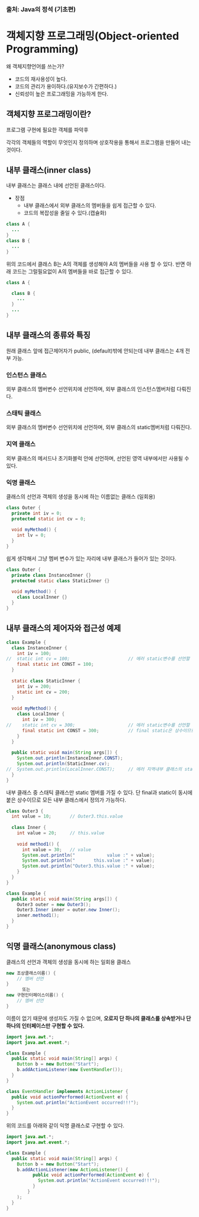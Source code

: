 ### 출처: Java의 정석 (기초편)

# 객체지향 프로그래밍(Object-oriented Programming)

왜 객체지향언어를 쓰는가?
  
- 코드의 재사용성이 높다.
- 코드의 관리가 용이하다.(유지보수가 간편하다.)
- 신뢰성이 높은 프로그래밍을 가능하게 한다.

## 객체지향 프로그래밍이란?

프로그램 구현에 필요한 객체를 파악후 

각각의 객체들의 역할이 무엇인지 정의하며 상호작용을 통해서 프로그램을 만들어 내는 것이다.

## 내부 클래스(inner class)

내부 클래스는 클래스 내에 선언된 클래스이다.
- 장점
  - 내부 클래스에서 외부 클래스의 멤버들을 쉽게 접근할 수 있다.
  - 코드의 복잡성을 줄일 수 있다.(캡슐화)

```java
class A {
  ...
}
class B {
  ...
}
```

위의 코드에서 클래스 B는 A의 객체를 생성해야 A의 멤버들을 사용 할 수 있다.
반면 아래 코드는 그럴필요없이 A의 멤버들을 바로 접근할 수 있다.

```java
class A {

  class B {
    ...
  }
  ...
}
```

## 내부 클래스의 종류와 특징

원래 클래스 앞에 접근제어자가 public, (default)밖에 안되는데 내부 클래스는 4개 전부 가능.

### 인스턴스 클래스
외부 클래스의 멤버변수 선언위치에 선언하며, 외부 클래스의 인스턴스멤버처럼 다뤄진다.
### 스태틱 클래스
외부 클래스의 멤버변수 선언위치에 선언하며, 외부 클래스의 static멤버처럼 다뤄진다.
### 지역 클래스
외부 클래스의 메서드나 초기화블럭 안에 선언하며, 선언된 영역 내부에서만 사용될 수 있다.
### 익명 클래스
클래스의 선언과 객체의 생성을 동시에 하는 이름없는 클래스 (일회용)

```java
class Outer {
  private int iv = 0;
  protected static int cv = 0;
  
  void myMethod() {
    int lv = 0;
  }
}
```
쉽게 생각해서 그냥 멤버 변수가 있는 자리에 내부 클래스가 들어가 있는 것이다.
```java
class Outer {
  private class InstanceInner {}
  protected static class StaticInner {}
  
  void myMethod() {
    class LocalInner {}
  }
}
```
## 내부 클래스의 제어자와 접근성 예제
```java
class Example {
  class InstanceInner {
    int iv = 100;
//  static int cv = 100;                      // 에러 static변수를 선언할 수 없다.
    final static int CONST = 100;
  }
  
  static class StaticInner {
    int iv = 200;
    static int cv = 200;
  }
  
  void myMethod() {
    class LocalInner {
      int iv = 300;
//    static int cv = 300;                    // 에러 static변수를 선언할 수 없다.
      final static int CONST = 300;           // final static은 상수이므로 허용
    }
  }
  
  public static void main(String args[]) {
    System.out.println(InstanceInner.CONST);
    System.out.println(StaticInner.cv);
//  System.out.println(LocalInner.CONST);     // 에러 지역내부 클래스의 static상수는 메서드 내에서만 사용가능
  }
}
```
내부 클래스 중 스태틱 클래스만 static 멤버를 가질 수 있다. 단 final과 static이 동시에 붙은 상수이므로 모든 내부 클래스에서 정의가 가능하다.
```java
class Outer3 {    
  int value = 10;       // Outer3.this.value                       
  
  class Inner {
    int value = 20;     // this.value
    
    void method1() {
      int value = 30;   // value
      System.out.println("            value :" + value);
      System.out.println("       this.value :" + value);
      System.out.println("Outer3.this.value :" + value);
    }
  }
}

class Example {
  public static void main(String args[]) {
    Outer3 outer = new Outer3();
    Outer3.Inner inner = outer.new Inner();
    inner.method1();
  }
}  
```

## 익명 클래스(anonymous class)

클래스의 선언과 객체의 생성을 동시에 하는 일회용 클래스

```java
new 조상클래스이름() {
    // 멤버 선언
}
      또는
new 구현인터페이스이름() {
    // 멤버 선언
}
```

이름이 없기 때문에 생성자도 가질 수 없으며, **오로지 단 하나의 클래스를 상속받거나 단 하나의 인터페이스만 구현할 수 있다.**

```java
import java.awt.*;
import java.awt.event.*;

class Example {
  public static void main(String[] args) {
    Button b = new Button("Start");
    b.addActionListener(new EventHandler()); 
  }
}

class EventHandler implements ActionListener {
  public void actionPerformed(ActionEvent e) {
    System.out.println("ActionEvent occurred!!!");
  }
}
```

위의 코드를 아래와 같이 익명 클래스로 구현할 수 있다.

```java
import java.awt.*;
import java.awt.event.*;

class Example {
  public static void main(String[] args) {
    Button b = new Button("Start");
    b.addActionListener(new ActionListener() {
          public void actionPerformed(ActionEvent e) {
            System.out.println("ActionEvent occurred!!!");
          }
        }
    );
  }
}
```
